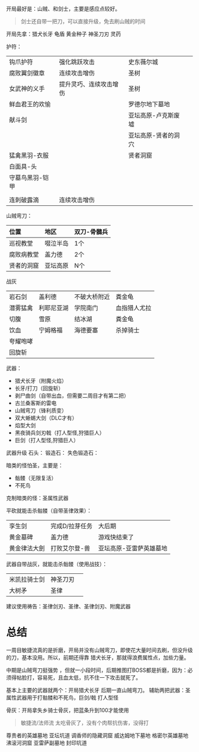开局最好是：山贼、和剑士，主要是感应点较好。
>剑士还自带一把刀，可以直接升级，免去刷山贼的时间



开局先拿：猎犬长牙 龟盾 黄金种子 神圣刀刃 灵药



护符：

|          |             |            |     |
| :------- | :---------- | :--------- | --- |
| 钩爪护符     | 强化跳跃攻击      | 史东薇尔城      |     |
| 腐败翼剑徽章   | 连续攻击增伤      | 圣树         |     |
| 女武神的义手   | 提升灵巧、连续攻击增伤 | 圣树         |     |
| 鲜血君王的欢愉  |             | 罗德尔地下墓地    |     |
| 献斗剑      |             | 亚坛高原-卢克斯废墟 |     |
|          |             | 亚坛高原-贤者的洞穴 |     |
| 猛禽黑羽-衣服  |             | 贤者洞窟       |     |
| 白面具-头    |             |            |     |
| 守墓鸟黑羽-铠甲 |             |            |     |
|          |             |            |     |
| 连刺破露滴    | 连续攻击增伤      |            |     |



山贼弯刀：

| 位置    | 地区   | 双刀-骨髓兵 |
| :---- | :--- | ------ |
| 巡视教堂  | 啜泣半岛 | 1个     |
| 腐败病教堂 | 盖力德  | 2个     |
| 贤者的洞窟 | 亚坛高原 | N个     |


战灰

|      |       |        |        |
| :--- | :---- | :----- | ------ |
| 岩石剑  | 盖利德   | 不破大桥附近 | 粪金龟    |
| 潜雾猛禽 | 利耶尼亚湖 | 学院南门   | 血指猎人尤拉 |
| 切腹   | 雪原    | 结冰湖    | 粪金龟    |
| 饮血   | 宁姆格福  | 海德要塞   | 杀掉骑士   |
| 夸耀咆哮 |       |        |        |
| 回旋斩  |       |        |        |


武器：
- 猎犬长牙（附魔火焰）
- 长牙/打刀（回旋斩）
- 剥尸曲剑（自带出血，但需要二周目才有第二把）
- 古兰桑客斯的雷电
- 山贼弯刀（锋利质变）
- 双大蜥蜴大剑（DLC才有）
- 焰型大剑
- 黑夜骑兵剑刃戟（打人型怪,狩猎巨人）
- 巨剑（打人型怪,狩猎巨人）


武器升级 石头：
锻造石：
失色锻造石：



暗类的怪怕圣，主要是：
- 骷髅（无限复活）
- 不死鸟

克制暗类的怪：圣属性武器


平砍就能击杀骷髅（自带圣律效果）：

|        |          |              |
| :----- | :------- | ------------ |
| 孪生剑    | 完成D/拉芽任务 | 大后期          |
| 黄金墓碑   | 盖力德      | 游戏快结束了       |
| 黄金律法大劍 | 打败艾尔登-兽  | 亚坛高原-亚雷萨英雄墓地 |

武器自带战灰，就能击杀骷髅（使用战技）：

|        |      |     |
| :----- | :--- | --- |
| 米凯拉骑士剑 | 神圣刀刃 |     |
| 大树矛    | 圣律   |     |

建议使用祷告：圣律剑刃、圣律、圣律剑刃、附魔武器
# 总结

一周目敏捷流真的是折磨，开局并没有山贼弯刀，即使花大量时间去刷，但没升级的刀，基本没用。所以，前期还得靠 猎犬长牙，那就得浪费属性点，加些力量。

中期是山贼弯刀挺强势 ，但就一小段时间，后期推图打BOSS都是折磨，因为：必须得帖脸打，容易死，且血太低，抗不住一下攻击就死了。

基本上主要的武器就两个：开局猎犬长牙 后期一直山贼弯刀。
辅助两把武器：圣属性武器用于打骷髅和不死鸟，巨剑/戟 打人型怪

骨灰：开局拿失乡骑士骨灰，把蓝条升到100才能使用
>敏捷流/法师流 太吃骨灰了，没有个肉帮抗伤害，没得打



尊贵者的英雄墓地
亚坛坑道
调香师的隐藏洞窟
威达姆地下墓地
格密尔英雄墓地
沸滚河洞窟
亚雷萨副墓地
封印坑道
